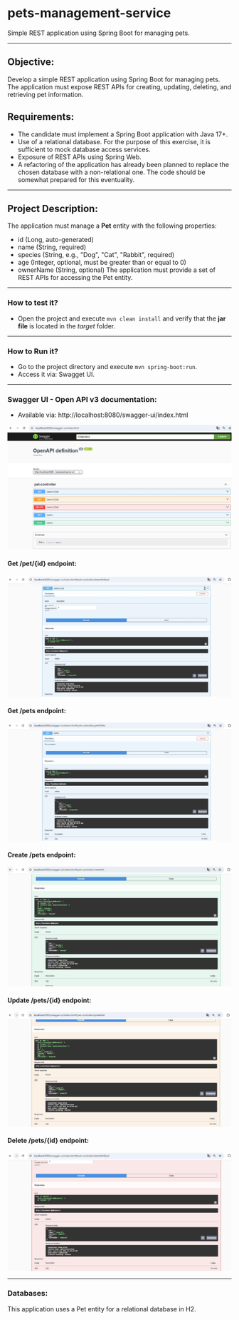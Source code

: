 # pets-management-service
Simple REST application using Spring Boot for managing pets. 

****

## Objective:
Develop a simple REST application using Spring Boot for managing pets. The
application must expose REST APIs for creating, updating, deleting, and retrieving pet
information.

## Requirements:

- The candidate must implement a Spring Boot application with Java 17+.
- Use of a relational database. For the purpose of this exercise, it is sufficient to mock
database access services.
- Exposure of REST APIs using Spring Web.
- A refactoring of the application has already been planned to replace the chosen
  database with a non-relational one. The code should be somewhat prepared for this
  eventuality.

****

## Project Description:
The application must manage a **Pet** entity with the following properties:
- id (Long, auto-generated)
- name (String, required)
- species (String, e.g., "Dog", "Cat", "Rabbit", required)
- age (Integer, optional, must be greater than or equal to 0)
- ownerName (String, optional)
The application must provide a set of REST APIs for accessing the Pet entity.

****

### How to test it?

- Open the project and execute ``` mvn clean install ``` and verify that the **jar file** is located in the *target* folder.

******

### How to Run it?

- Go to the project directory and execute ``` mvn spring-boot:run ```.
- Access it via: Swagget UI.

******

### Swagger UI - Open API v3 documentation:

- Available via: http://localhost:8080/swagger-ui/index.html

![openapi.jpg](src%2Fdocs%2Fopenapi%2Fopenapi.jpg)

#### Get /pet/{id} endpoint:

![getpetsbyidendpoint.jpg](src%2Fdocs%2Fopenapi%2Fgetpetsbyidendpoint.jpg)

#### Get /pets endpoint:

![getpetsendpoint.jpg](src%2Fdocs%2Fopenapi%2Fgetpetsendpoint.jpg)

#### Create /pets endpoint:

![createpetendpoint.jpg](src%2Fdocs%2Fopenapi%2Fcreatepetendpoint.jpg)

#### Update /pets/{id} endpoint:

![updatepetendpoint.jpg](src%2Fdocs%2Fopenapi%2Fupdatepetendpoint.jpg)

#### Delete /pets/{id} endpoint:

![deletepetendpoint.jpg](src%2Fdocs%2Fopenapi%2Fdeletepetendpoint.jpg)

****

### Databases:
This application uses a Pet entity for a relational database in H2.